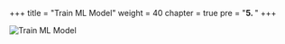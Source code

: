 +++
title = "Train ML Model"
weight = 40
chapter = true
pre = "<b>5. </b>"
+++

![Train ML Model](/slides/train-model.png)
